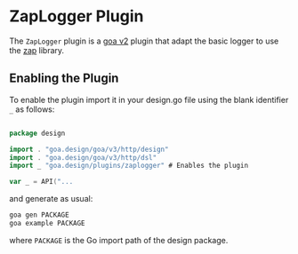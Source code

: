 # ZapLogger Plugin

The `ZapLogger` plugin is a [goa v2](https://github.com/goadesign/goa/tree/v2) plugin
that adapt the basic logger to use the [zap](https://github.com/uber-go/zap) library.

## Enabling the Plugin

To enable the plugin import it in your design.go file using the blank identifier `_` as follows:

```go

package design

import . "goa.design/goa/v3/http/design"
import . "goa.design/goa/v3/http/dsl"
import _ "goa.design/plugins/zaplogger" # Enables the plugin

var _ = API("...

```

and generate as usual:

```bash
goa gen PACKAGE
goa example PACKAGE
```

where `PACKAGE` is the Go import path of the design package.